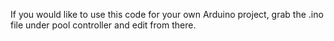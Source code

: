 If you would like to use this code for your own Arduino project, grab the .ino file under pool controller and edit from there.
